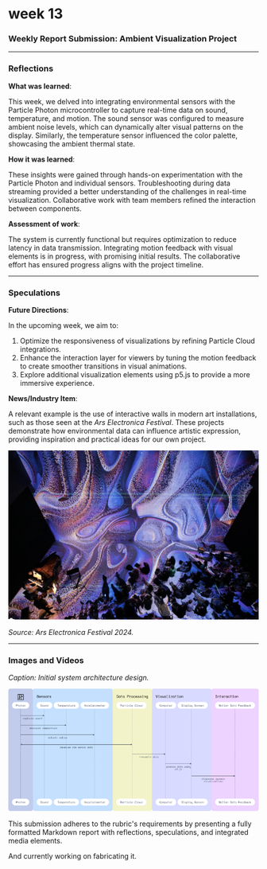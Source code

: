 # week 13

### Weekly Report Submission: Ambient Visualization Project

---

### **Reflections**

**What was learned**:

This week, we delved into integrating environmental sensors with the Particle Photon microcontroller to capture real-time data on sound, temperature, and motion. The sound sensor was configured to measure ambient noise levels, which can dynamically alter visual patterns on the display. Similarly, the temperature sensor influenced the color palette, showcasing the ambient thermal state.

**How it was learned**:

These insights were gained through hands-on experimentation with the Particle Photon and individual sensors. Troubleshooting during data streaming provided a better understanding of the challenges in real-time visualization. Collaborative work with team members refined the interaction between components.

**Assessment of work**:

The system is currently functional but requires optimization to reduce latency in data transmission. Integrating motion feedback with visual elements is in progress, with promising initial results. The collaborative effort has ensured progress aligns with the project timeline.

---

### **Speculations**

**Future Directions**:

In the upcoming week, we aim to:

1. Optimize the responsiveness of visualizations by refining Particle Cloud integrations.
2. Enhance the interaction layer for viewers by tuning the motion feedback to create smoother transitions in visual animations.
3. Explore additional visualization elements using p5.js to provide a more immersive experience.

**News/Industry Item**:

A relevant example is the use of interactive walls in modern art installations, such as those seen at the *Ars Electronica Festival*. These projects demonstrate how environmental data can influence artistic expression, providing inspiration and practical ideas for our own project.

![image.png](week%2013%2015549e845375804dbcd6ff86aba37b8b/image.png)

*Source: Ars Electronica Festival 2024.*

---

### **Images and Videos**

*Caption: Initial system architecture design.*

![image.png](week%2013%2015549e845375804dbcd6ff86aba37b8b/image%201.png)

This submission adheres to the rubric's requirements by presenting a fully formatted Markdown report with reflections, speculations, and integrated media elements.

And currently working on fabricating it.